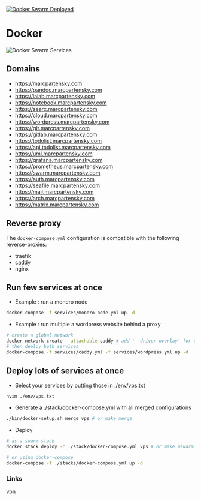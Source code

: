[![Docker Swarm Deployed](https://github.com/MarcPartensky/Docker/actions/workflows/docker-swarm-deploy.yml/badge.svg)](https://github.com/MarcPartensky/Docker/actions/workflows/docker-swarm-deploy.yml)

# Docker
![Docker Swarm Services](https://cdn.discordapp.com/attachments/809914059981586462/1042966875514077227/unknown.png)

## Domains
- https://marcpartensky.com
- https://pandoc.marcpartensky.com
- https://ialab.marcpartensky.com
- https://notebook.marcpartensky.com
- https://searx.marcpartensky.com
- https://cloud.marcpartensky.com
- https://wordpress.marcpartensky.com
- https://git.marcpartensky.com
- https://gitlab.marcpartensky.com
- https://todolist.marcpartensky.com
- https://api.todolist.marcpartensky.com
- https://uml.marcpartensky.com
- https://grafana.marcpartensky.com
- https://prometheus.marcpartensky.com
- https://swarm.marcpartensky.com
- https://auth.marcpartensky.com
- https://seafile.marcpartensky.com
- https://mail.marcpartensky.com
- https://arch.marcpartensky.com
- https://matrix.marcpartensky.com
<!-- - https://dns.marcpartensky.com -->
<!-- - https://glou.marcpartensky.com -->
<!-- - https://minecraft.marcpartensky.com -->

## Reverse proxy
The `docker-compose.yml` configuration is compatible with the following reverse-proxies:
- traefik
- caddy
- nginx

## Run few services at once
- Example : run a monero node
```sh
docker-compose -f services/monero-node.yml up -d
```

- Example : run multiple a wordpress website behind a proxy
```sh
# create a global network
docker network create --attachable caddy # add '--driver overlay' for swarm
# then deploy both services
docker-compose -f services/caddy.yml -f services/wordpress.yml up -d
```

## Deploy lots of services at once
- Select your services by putting those in ./env/vps.txt
```sh
nvim ./env/vps.txt
```

- Generate a ./stack/docker-compose.yml with all merged configurations
```sh
./bin/docker-setup.sh merge vps # or make merge
```

- Deploy
```sh
# as a swarm stack
docker stack deploy -c ./stack/docker-compose.yml vps # or make mswarm

# or using docker-compose
docker-compose -f ./stacks/docker-compose.yml up -d 
```

### Links
[vpn](https://github.com/kylemanna/docker-openvpn/blob/master/docs/docker-compose.md)
